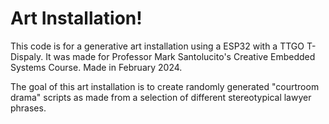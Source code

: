 # Art Installation!

This code is for a generative art installation using a ESP32 with a TTGO T-Dispaly. It was made for Professor Mark Santolucito's Creative Embedded Systems Course. Made in February 2024.

The goal of this art installation is to create randomly generated "courtroom drama" scripts as made from a selection of different stereotypical lawyer phrases. 


